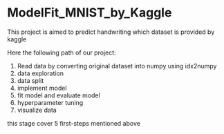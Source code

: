 # ModelFit_MNIST_by_Kaggle
This project is aimed to predict handwriting which dataset is provided by kaggle 

Here the following path of our project:
1. Read data by converting original dataset into numpy using idx2numpy
2. data exploration
3. data split
4. implement model
5. fit model and evaluate model
6. hyperparameter tuning 
7. visualize data

this stage cover 5 first-steps mentioned above
